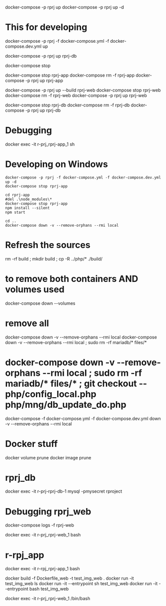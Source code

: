 
docker-compose -p rprj up
docker-compose -p rprj up -d

# This for developing
docker-compose -p rprj -f docker-compose.yml -f docker-compose.dev.yml up

docker-compose -p rprj up rprj-db

docker-compose stop

docker-compose stop rprj-app
docker-compose rm -f rprj-app
docker-compose -p rprj up rprj-app

docker-compose -p rprj up --build rprj-web
docker-compose stop rprj-web
docker-compose rm -f rprj-web
docker-compose -p rprj up rprj-web


docker-compose stop rprj-db
docker-compose rm -f rprj-db
docker-compose -p rprj up rprj-db

# Debugging

docker exec -it r-prj_rprj-app_1 sh

# Developing on Windows

```
docker-compose -p rprj -f docker-compose.yml -f docker-compose.dev.yml up -d
docker-compose stop rprj-app

cd rprj-app
#del .\node_modules\*
docker-compose stop rprj-app
npm install --silent
npm start

cd ..
docker-compose down -v --remove-orphans --rmi local
```



# Refresh the sources
rm -rf build ; mkdir build ; cp -R ../php/* ./build/

# to remove both containers AND volumes used
docker-compose down --volumes
# remove all
docker-compose down -v --remove-orphans --rmi local
docker-compose down -v --remove-orphans --rmi local ; sudo rm -rf mariadb/* files/*
# docker-compose down -v --remove-orphans --rmi local ; sudo rm -rf mariadb/* files/* ; git checkout -- php/config_local.php php/mng/db_update_do.php
docker-compose -f docker-compose.yml -f docker-compose.dev.yml down -v --remove-orphans --rmi local


# Docker stuff
docker volume prune
docker image prune

# rprj_db

docker exec -it r-prj-rprj-db-1 mysql -pmysecret rproject


# Debugging rprj_web

docker-compose logs -f rprj-web

docker exec -it r-prj_rprj-web_1 bash

# r-rpj_app

docker exec -it r-rpj_rprj-app_1 bash


docker build -f Dockerfile_web -t test_img_web .
docker run -it test_img_web ls
docker run -it --entrypoint sh test_img_web
docker run -it --entrypoint bash test_img_web


docker exec -it r-prj_rprj-web_1 /bin/bash

